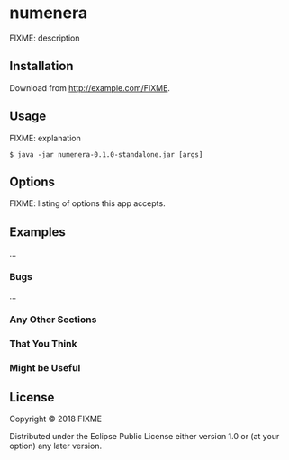 # numenera

FIXME: description

## Installation

Download from http://example.com/FIXME.

## Usage

FIXME: explanation

    $ java -jar numenera-0.1.0-standalone.jar [args]

## Options

FIXME: listing of options this app accepts.

## Examples

...

### Bugs

...

### Any Other Sections
### That You Think
### Might be Useful

## License

Copyright © 2018 FIXME

Distributed under the Eclipse Public License either version 1.0 or (at
your option) any later version.
